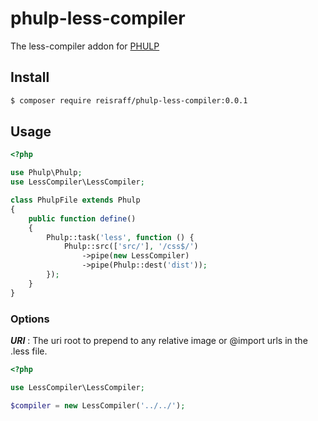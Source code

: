 # phulp-less-compiler

The less-compiler addon for [PHULP](https://github.com/reisraff/phulp)

## Install

```bash
$ composer require reisraff/phulp-less-compiler:0.0.1
```

## Usage

```php
<?php

use Phulp\Phulp;
use LessCompiler\LessCompiler;

class PhulpFile extends Phulp
{
    public function define()
    {
        Phulp::task('less', function () {
            Phulp::src(['src/'], '/css$/')
                ->pipe(new LessCompiler)
                ->pipe(Phulp::dest('dist'));
        });
    }
}

```

### Options

***URI*** : The uri root to prepend to any relative image or @import urls in the .less file.

```php
<?php

use LessCompiler\LessCompiler;

$compiler = new LessCompiler('../../');

```
